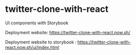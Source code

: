 # twitter-clone-with-react
UI components with Storybook

Deployment website:  https://twitter-clone-with-react.now.sh/

Deployment website to storybook : https://twitter-clone-with-react.now.sh/ui/index.html
